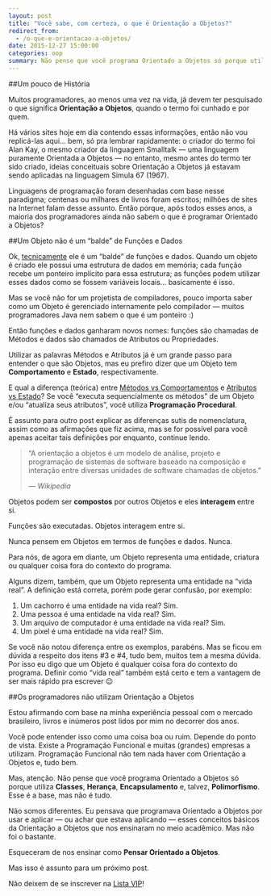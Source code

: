 ```yaml
---
layout: post
title: "Você sabe, com certeza, o que é Orientação a Objetos?"
redirect_from:
  - /o-que-e-orientacao-a-objetos/
date: 2015-12-27 15:00:00
categories: oop
summary: Não pense que você programa Orientado a Objetos só porque utiliza Classes, Herança, Encapsulamento e, talvez, Polimorfismo...
---
```

##Um pouco de História

Muitos programadores, ao menos uma vez na vida, já devem ter pesquisado 
o que significa __Orientação a Objetos__, quando o termo foi cunhado e por quem.

<!--more-->

Há vários sites hoje em dia contendo essas informações, então não vou 
replicá-las aqui… bem, só pra lembrar rapidamente: o criador do termo foi Alan Kay, 
o mesmo criador da linguagem Smalltalk — uma linguagem puramente 
Orientada a Objetos — no entanto, mesmo antes do termo ter sido criado, 
ideias conceituais sobre Orientação a Objetos já estavam sendo aplicadas 
na linguagem Simula 67 (1967).

Linguagens de programação foram desenhadas com base nesse paradigma; centenas ou milhares de livros foram escritos; milhões de sites na Internet falam desse assunto. Então porque, após todos esses anos, a maioria dos programadores ainda não sabem o que é programar Orientado a Objetos?

##Um Objeto não é um “balde” de Funções e Dados

Ok, <ins>tecnicamente</ins> ele é um “balde” de funções e dados.
Quando um objeto é criado ele possui uma estrutura de dados em memória; cada função recebe um ponteiro implícito para essa estrutura; as funções podem utilizar esses dados como se fossem variáveis locais… basicamente é isso.

Mas se você não for um projetista de compiladores, pouco importa saber como um Objeto é gerenciado internamente pelo compilador — muitos programadores Java nem sabem o que é um ponteiro :)

Então funções e dados ganharam novos nomes: funções são chamadas de Métodos e dados são chamados de Atributos ou Propriedades.

Utilizar as palavras Métodos e Atributos já é um grande passo para entender o que são Objetos, mas eu prefiro dizer que um Objeto tem __Comportamento__ e __Estado__, respectivamente.

E qual a diferença (teórica) entre <ins>Métodos vs Comportamentos</ins> e <ins>Atributos vs Estado</ins>?
Se você “executa sequencialmente os métodos” de um Objeto e/ou “atualiza seus atributos”, você utiliza __Programação Procedural__.

É assunto para outro post explicar as diferenças sutis de nomenclatura, assim como as afirmações que fiz acima, mas se for possível para você apenas aceitar tais definições por enquanto, continue lendo.
<blockquote>
  <p>
    “A orientação a objetos é um modelo de análise,
    projeto e programação de sistemas de software baseado
    na composição e interação entre diversas unidades de
    software chamadas de objetos.” 
  </p>
  <footer><cite title="Wikipedia">— Wikipedia</cite></footer>
</blockquote>

Objetos podem ser __compostos__ por outros Objetos e eles __interagem__ entre si.

Funções são executadas. Objetos interagem entre si.

Nunca pensem em Objetos em termos de funções e dados. Nunca.

Para nós, de agora em diante, um Objeto representa uma entidade, 
criatura ou qualquer coisa fora do contexto do programa.

Alguns dizem, também, que um Objeto representa uma entidade na “vida real”. 
A definição está correta, porém pode gerar confusão, por exemplo:

  1. Um cachorro é uma entidade na vida real? Sim.
  2. Uma pessoa é uma entidade na vida real? Sim.
  3. Um arquivo de computador é uma entidade na vida real? Sim.
  4. Um pixel é uma entidade na vida real? Sim.

Se você não notou diferença entre os exemplos, parabéns. Mas se ficou em dúvida a 
respeito dos itens #3 e #4, tudo bem, muitos tem a mesma dúvida. Por isso eu digo 
que um Objeto é qualquer coisa fora do contexto do programa. Definir como “vida real” 
também está certo e tem a vantagem de ser mais rápido pra escrever 😉

##Os programadores não utilizam Orientação a Objetos

Estou afirmando com base na minha experiência pessoal com o mercado brasileiro, 
livros e inúmeros post lidos por mim no decorrer dos anos.

Você pode entender isso como uma coisa boa ou ruim. Depende do ponto de vista. 
Existe a Programação Funcional e muitas (grandes) empresas a utilizam. 
Programação Funcional não tem nada haver com Orientação a Objetos e, tudo bem.

Mas, atenção. Não pense que você programa Orientado a Objetos só 
porque utiliza __Classes__, __Herança__, __Encapsulamento__ e, talvez, 
__Polimorfismo__. Esse é a base, mas não é tudo.

Não somos diferentes. Eu pensava que programava Orientado a Objetos por 
usar e aplicar — ou achar que estava aplicando — esses conceitos básicos da 
Orientação a Objetos que nos ensinaram no meio acadêmico. Mas não foi o bastante.

Esqueceram de nos ensinar como __Pensar Orientado a Objetos__.

Mas isso é assunto para um próximo post.

Não deixem de se inscrever na [Lista VIP](/lista-vip/)!
